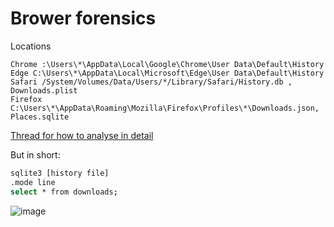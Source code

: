 # Brower forensics

Locations
```
Chrome :\Users\*\AppData\Local\Google\Chrome\User Data\Default\History
Edge C:\Users\*\AppData\Local\Microsoft\Edge\User Data\Default\History
Safari /System/Volumes/Data/Users/*/Library/Safari/History.db , Downloads.plist
Firefox C:\Users\*\AppData\Roaming\Mozilla\Firefox\Profiles\*\Downloads.json, Places.sqlite
```

[Thread for how to analyse in detail](https://twitter.com/Purp1eW0lf/status/1498359576739164167?s=20&t=nLxtOHrh5uw79X5Bn92Efw)

But in short:

```bash
sqlite3 [history file]
.mode line
select * from downloads;
```

![image](https://user-images.githubusercontent.com/44196051/172607409-5e5874bf-90ea-4182-a3ba-334d7279047b.png)
